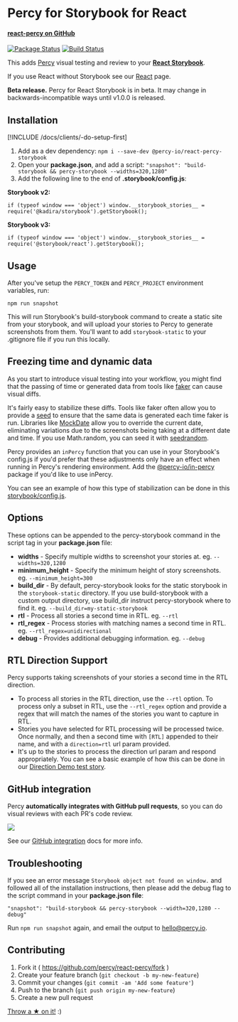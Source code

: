 # Percy for Storybook for React
#### [react-percy on GitHub <i class="fa fa-github" aria-hidden="true"></i>](https://github.com/percy/react-percy)

[![Package Status](https://img.shields.io/npm/v/@percy-io/react-percy-storybook.svg)](https://www.npmjs.com/package/@percy-io/react-percy-storybook)
[![Build Status](https://travis-ci.org/percy/react-percy.svg?branch=master)](https://travis-ci.org/percy/react-percy)

This adds [Percy](https://percy.io) visual testing and review to your [**React Storybook**](https://storybooks.js.org/).  

If you use React without Storybook see our [React](/docs/clients/javascript/react) page.

<div class="Alert Alert--warning">

**Beta release.** Percy for React Storybook is in beta. It may change in backwards-incompatible ways until v1.0.0 is released.

</div>

## Installation

[!INCLUDE /docs/clients/-do-setup-first]

1. Add as a dev dependency: `npm i --save-dev @percy-io/react-percy-storybook`
1. Open your **package.json**, and add a script: `"snapshot": "build-storybook && percy-storybook --widths=320,1280"`
1. Add the following line to the end of **.storybook/config.js**:

**Storybook v2:**

`if (typeof window === 'object') window.__storybook_stories__ = require('@kadira/storybook').getStorybook();`

**Storybook v3:**

`if (typeof window === 'object') window.__storybook_stories__ = require('@storybook/react').getStorybook();`


## Usage

After you've setup the `PERCY_TOKEN` and `PERCY_PROJECT` environment variables, run:

`npm run snapshot`

This will run Storybook's build-storybook command to create a static site from your storybook, and will upload your stories to Percy to generate screenshots from them.  You'll want to add `storybook-static` to your .gitignore file if you run this locally.

## Freezing time and dynamic data

As you start to introduce visual testing into your workflow, you might find that the passing of time or generated data from tools like [faker](https://github.com/marak/Faker.js/) can cause visual diffs.

It's fairly easy to stabilize these diffs. Tools like faker often allow you to provide a [seed](https://github.com/marak/Faker.js/#setting-a-randomness-seed) to ensure that the same data is generated each time faker is run. Libraries like [MockDate](https://github.com/boblauer/MockDate) allow you to override the current date, eliminating variations due to the screenshots being taking at a different date and time. If you use Math.random, you can seed it with [seedrandom](https://github.com/davidbau/seedrandom).

Percy provides an `inPercy` function that you can use in your Storybook's config.js if you'd prefer that these adjustments only have an effect when running in Percy's rendering environment.  Add the [@percy-io/in-percy](https://www.npmjs.com/package/@percy-io/in-percy) package if you'd like to use inPercy.

You can see an example of how this type of stabilization can be done in this  [storybook/config.js](https://github.com/percy/react-percy/blob/master/integration-tests/.storybook/config.js).


## Options

These options can be appended to the percy-storybook command in the script tag in your **package.json** file:

* **widths** - Specify multiple widths to screenshot your stories at.  eg. `--widths=320,1280`
* **minimum_height** - Specify the minimum height of story screenshots.  eg. `--minimum_height=300`
* **build_dir** - By default, percy-storybook looks for the static storybook in the `storybook-static` directory.  If you use build-storybook with a custom output directory, use build_dir instruct percy-storybook where to find it. eg. `--build_dir=my-static-storybook`
* **rtl** - Process all stories a second time in RTL.  eg. `--rtl`
* **rtl_regex** - Process stories with matching names a second time in RTL. eg. `--rtl_regex=unidirectional`
* **debug** - Provides additional debugging information. eg. `--debug`


## RTL Direction Support

Percy supports taking screenshots of your stories a second time in the RTL direction.

* To process all stories in the RTL direction, use the `--rtl` option.  To process only a subset in RTL, use the `--rtl_regex` option and provide a regex that will match the names of the stories you want to capture in RTL.
* Stories you have selected for RTL processing will be processed twice.  Once normally, and then a second time with `[RTL]` appended to their name, and with a `direction=rtl` url param provided.
* It's up to the stories to process the direction url param and respond appropriately.  You can see a basic example of how this can be done in our [Direction Demo test story](https://github.com/percy/react-percy/blob/master/integration-tests/stories/index.js).

## GitHub integration

Percy **automatically integrates with GitHub pull requests**, so you can do visual reviews with each PR's code review.

![](https://cloud.githubusercontent.com/assets/75300/13929974/13750b2c-ef5a-11e5-9a87-3ad3b335cc0d.png)

See our [GitHub integration](/docs/learn/github-integration) docs for more info.

## Troubleshooting

If you see an error message `Storybook object not found on window.` and followed all of the installation instructions, then please add the debug flag to the script command in your **package.json file**:

`"snapshot": "build-storybook && percy-storybook --width=320,1280 --debug"`

Run `npm run snapshot` again, and email the output to [hello@percy.io](mailto:hello@percy.io).


## Contributing

1. Fork it ( https://github.com/percy/react-percy/fork )
2. Create your feature branch (`git checkout -b my-new-feature`)
3. Commit your changes (`git commit -am 'Add some feature'`)
4. Push to the branch (`git push origin my-new-feature`)
5. Create a new pull request

[Throw a ★ on it!](https://github.com/percy/react-percy) :)
